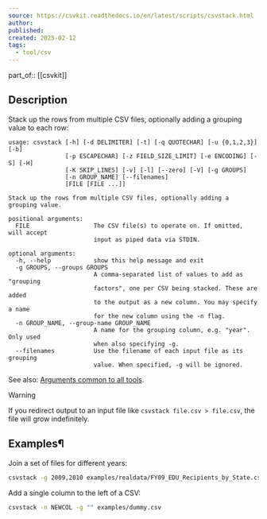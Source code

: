 ```yaml
---
source: https://csvkit.readthedocs.io/en/latest/scripts/csvstack.html
author: 
published: 
created: 2025-02-12
tags:
  - tool/csv
---
```

part_of:: [[csvkit]]
## Description

Stack up the rows from multiple CSV files, optionally adding a grouping value to each row:

```none
usage: csvstack [-h] [-d DELIMITER] [-t] [-q QUOTECHAR] [-u {0,1,2,3}] [-b]
                [-p ESCAPECHAR] [-z FIELD_SIZE_LIMIT] [-e ENCODING] [-S] [-H]
                [-K SKIP_LINES] [-v] [-l] [--zero] [-V] [-g GROUPS]
                [-n GROUP_NAME] [--filenames]
                [FILE [FILE ...]]

Stack up the rows from multiple CSV files, optionally adding a grouping value.

positional arguments:
  FILE                  The CSV file(s) to operate on. If omitted, will accept
                        input as piped data via STDIN.

optional arguments:
  -h, --help            show this help message and exit
  -g GROUPS, --groups GROUPS
                        A comma-separated list of values to add as "grouping
                        factors", one per CSV being stacked. These are added
                        to the output as a new column. You may specify a name
                        for the new column using the -n flag.
  -n GROUP_NAME, --group-name GROUP_NAME
                        A name for the grouping column, e.g. "year". Only used
                        when also specifying -g.
  --filenames           Use the filename of each input file as its grouping
                        value. When specified, -g will be ignored.
```

See also: [Arguments common to all tools](https://csvkit.readthedocs.io/en/latest/common_arguments.html).

Warning

If you redirect output to an input file like `csvstack file.csv > file.csv`, the file will grow indefinitely.

## Examples¶

Join a set of files for different years:

```bash
csvstack -g 2009,2010 examples/realdata/FY09_EDU_Recipients_by_State.csv examples/realdata/Datagov_FY10_EDU_recp_by_State.csv
```

Add a single column to the left of a CSV:

```bash
csvstack -n NEWCOL -g "" examples/dummy.csv
```